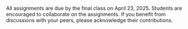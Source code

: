 All assignments are due by the final class on April 23, 2025.
Students are encouraged to collaborate on the assignments. If you benefit from discussions with your peers, please acknowledge their contributions.
